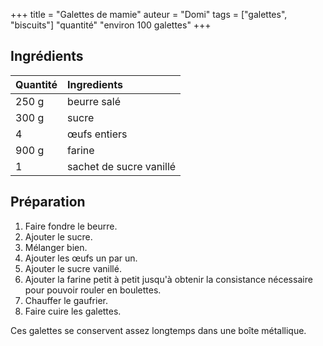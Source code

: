 +++
title = "Galettes de mamie"
auteur = "Domi"
tags = ["galettes", "biscuits"]
"quantité" "environ 100 galettes"
+++

## Ingrédients

Quantité            | Ingredients
:-------------------|:----------------
250 g| beurre salé
300 g| sucre
4| œufs entiers
900 g| farine
1| sachet de sucre vanillé

## Préparation

1. Faire fondre le beurre.
2. Ajouter le sucre.
3. Mélanger bien.
4. Ajouter les œufs un par un.
5. Ajouter le sucre vanillé.
6. Ajouter la farine petit à petit jusqu'à obtenir la consistance nécessaire pour pouvoir rouler en boulettes.
7. Chauffer le gaufrier.
8. Faire cuire les galettes.

Ces galettes se conservent assez longtemps dans une boîte métallique.

